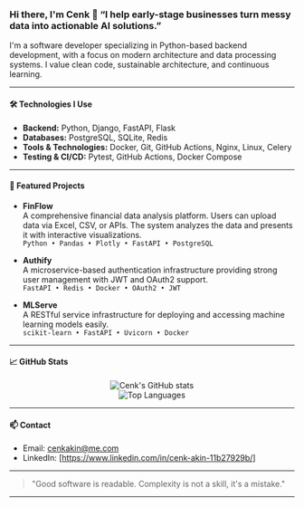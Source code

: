 ### Hi there, I'm Cenk 👋 “I help early-stage businesses turn messy data into actionable AI solutions.”

I'm a software developer specializing in Python-based backend development, with a focus on modern architecture and data processing systems. I value clean code, sustainable architecture, and continuous learning.


---

#### 🛠️ Technologies I Use

- **Backend:** Python, Django, FastAPI, Flask
- **Databases:** PostgreSQL, SQLite, Redis
- **Tools & Technologies:** Docker, Git, GitHub Actions, Nginx, Linux, Celery
- **Testing & CI/CD:** Pytest, GitHub Actions, Docker Compose

---

#### 🚀 Featured Projects

- **FinFlow**  
  A comprehensive financial data analysis platform. Users can upload data via Excel, CSV, or APIs. The system analyzes the data and presents it with interactive visualizations.  
  `Python • Pandas • Plotly • FastAPI • PostgreSQL`

- **Authify**  
  A microservice-based authentication infrastructure providing strong user management with JWT and OAuth2 support.  
  `FastAPI • Redis • Docker • OAuth2 • JWT`

- **MLServe**  
  A RESTful service infrastructure for deploying and accessing machine learning models easily.  
  `scikit-learn • FastAPI • Uvicorn • Docker`

---

#### 📈 GitHub Stats

<p align="center">
  <img src="https://github-readme-stats.vercel.app/api?username=akincenk&show_icons=true&theme=default" alt="Cenk's GitHub stats" />
  <br/>
  <img src="https://github-readme-stats.vercel.app/api/top-langs/?username=akincenk&layout=compact&theme=default" alt="Top Languages" />
</p>

---

#### 📫 Contact

- Email: cenkakin@me.com
- LinkedIn: [https://www.linkedin.com/in/cenk-akin-11b27929b/]

---

> "Good software is readable. Complexity is not a skill, it's a mistake."

---

